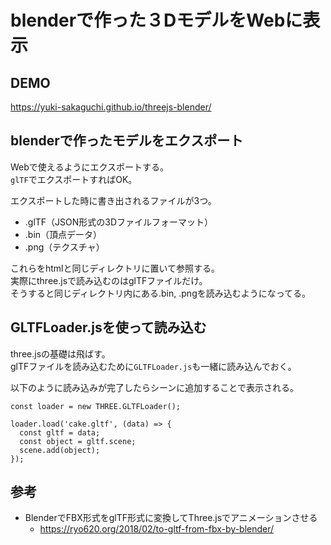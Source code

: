 # blenderで作った３DモデルをWebに表示

## DEMO
https://yuki-sakaguchi.github.io/threejs-blender/

## blenderで作ったモデルをエクスポート
Webで使えるようにエクスポートする。  
`glTF`でエクスポートすればOK。  
  
エクスポートした時に書き出されるファイルが3つ。  

- .glTF（JSON形式の3Dファイルフォーマット）
- .bin（頂点データ）
- .png（テクスチャ）

これらをhtmlと同じディレクトリに置いて参照する。  
実際にthree.jsで読み込むのはglTFファイルだけ。  
そうすると同じディレクトリ内にある.bin, .pngを読み込むようになってる。

## GLTFLoader.jsを使って読み込む
three.jsの基礎は飛ばす。  
glTFファイルを読み込むために`GLTFLoader.js`も一緒に読み込んでおく。  

以下のように読み込みが完了したらシーンに追加することで表示される。
```
const loader = new THREE.GLTFLoader();

loader.load('cake.gltf', (data) => {
  const gltf = data;
  const object = gltf.scene;
  scene.add(object);
});
```

## 参考
- BlenderでFBX形式をglTF形式に変換してThree.jsでアニメーションさせる
  - https://ryo620.org/2018/02/to-gltf-from-fbx-by-blender/